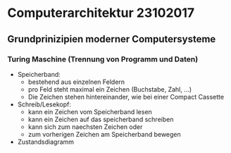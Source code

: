 # Computerarchitektur 23102017

## Grundprinizipien moderner Computersysteme

### Turing Maschine (Trennung von Programm und Daten)

* Speicherband:
  * bestehend aus einzelnen Feldern
  * pro Feld steht maximal ein Zeichen (Buchstabe, Zahl, ...)
  * Die Zeichen stehen hintereinander, wie bei einer Compact Cassette
* Schreib/Lesekopf:
  * kann ein Zeichen vom Speicherband lesen
  * kann ein Zeichen auf das speicherband schreiben
  * kann sich zum naechsten Zeichen oder
  * zum vorherigen Zeichen am Speicherband bewegen
* Zustandsdiagramm
